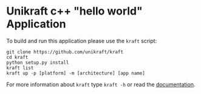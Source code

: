 # Unikraft c++ "hello world" Application

To build and run this application please use the `kraft` script:

    git clone https://github.com/unikraft/kraft
    cd kraft
    python setup.py install
	kraft list
    kraft up -p [platform] -m [architecture] [app name]

For more information about `kraft` type ```kraft -h``` or read the
[documentation](http://docs.unikraft.org).
